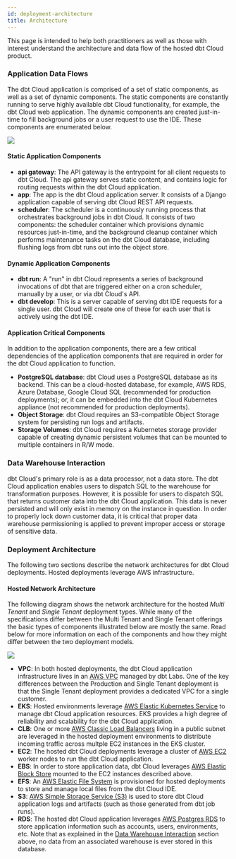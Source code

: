 ```yaml
---
id: deployment-architecture
title: Architecture
---
```


This page is intended to help both practitioners as well as those with interest understand the architecture and data flow of the hosted dbt Cloud product.

### Application Data Flows

The dbt Cloud application is comprised of a set of static components, as well as a set of dynamic components. The static components are constantly running to serve highly available dbt Cloud functionality, for example, the dbt Cloud web application. The dynamic components are created just-in-time to fill background jobs or a user request to use the IDE. These components are enumerated below.

<img src="/img/docs/dbt-cloud/on-premises/data-flows.png" />

#### Static Application Components

- **api gateway**: The API gateway is the entrypoint for all client requests to dbt Cloud. The api gateway serves static content, and contains logic for routing requests within the dbt Cloud application.
- **app**: The app is the dbt Cloud application server. It consists of a Django application capable of serving dbt Cloud REST API requests.
- **scheduler**: The scheduler is a continuously running process that orchestrates background jobs in dbt Cloud. It consists of two components: the scheduler container which provisions dynamic resources just-in-time, and the background cleanup container which performs maintenance tasks on the dbt Cloud database, including flushing logs from dbt runs out into the object store.

#### Dynamic Application Components

- **dbt run**: A "run" in dbt Cloud represents a series of background invocations of dbt that are triggered either on a cron scheduler, manually by a user, or via dbt Cloud's API.
- **dbt develop**: This is a server capable of serving dbt IDE requests for a single user. dbt Cloud will create one of these for each user that is actively using the dbt IDE.

#### Application Critical Components

In addition to the application components, there are a few critical dependencies of the application components that are required in order for the dbt Cloud application to function.

- **PostgreSQL database**: dbt Cloud uses a PostgreSQL database as its backend. This can be a cloud-hosted database, for example, AWS RDS, Azure Database, Google Cloud SQL (recommended for production deployments); or, it can be embedded into the dbt Cloud Kubernetes appliance (not recommended for production deployments).
- **Object Storage**: dbt Cloud requires an S3-compatible Object Storage system for persisting run logs and artifacts.
- **Storage Volumes**: dbt Cloud requires a Kubernetes storage provider capable of creating dynamic persistent volumes that can be mounted to multiple containers in R/W mode.

### Data Warehouse Interaction

dbt Cloud's primary role is as a data processor, not a data store. The dbt Cloud application enables users to dispatch SQL to the warehouse for transformation purposes. However, it is possible for users to dispatch SQL that returns customer data into the dbt Cloud application. This data is never persisted and will only exist in memory on the instance in question. In order to properly lock down customer data, it is critical that proper data warehouse permissioning is applied to prevent improper access or storage of sensitive data.

### Deployment Architecture

The following two sections describe the network architectures for dbt Cloud deployments. Hosted deployments leverage AWS infrastructure.

#### Hosted Network Architecture

The following diagram shows the network architecture for the hosted _Multi Tenant_ and _Single Tenant_ deployment types. While many of the specifications differ between the Multi Tenant and Single Tenant offerings the basic types of components illustrated below are mostly the same. Read below for more information on each of the components and how they might differ between the two deployment models. 

<img src="/img/docs/dbt-cloud/deployment/aws-network-architecture.png" />

- **VPC**: In both hosted deployments, the dbt Cloud application infrastructure lives in an [AWS VPC](https://aws.amazon.com/vpc/) managed by dbt Labs. One of the key differences between the Production and Single Tenant deployment is that the Single Tenant deployment provides a dedicated VPC for a single customer.
- **EKS**: Hosted environments leverage [AWS Elastic Kubernetes Service](https://aws.amazon.com/eks/) to manage dbt Cloud application resources. EKS provides a high degree of reliability and scalability for the dbt Cloud application.
- **CLB**: One or more [AWS Classic Load Balancers](https://aws.amazon.com/elasticloadbalancing/) living in a public subnet are leveraged in the hosted deployment environments to distribute incoming traffic across multple EC2 instances in the EKS cluster.
- **EC2**: The hosted dbt Cloud deployments leverage a cluster of [AWS EC2](https://aws.amazon.com/ec2/) worker nodes to run the dbt Cloud application.
- **EBS**: In order to store application data, dbt Cloud leverages [AWS Elastic Block Store](https://aws.amazon.com/ebs/) mounted to the EC2 instances described above.
- **EFS**: An [AWS Elastic File System](https://aws.amazon.com/efs/) is provisioned for hosted deployments to store and manage local files from the dbt Cloud IDE.
- **S3**: [AWS Simple Storage Service (S3)](https://aws.amazon.com/s3/) is used to store dbt Cloud application logs and artifacts (such as those generated from dbt job runs). 
- **RDS**: The hosted dbt Cloud application leverages [AWS Postgres RDS](https://aws.amazon.com/rds/postgresql/) to store application information such as accounts, users, environments, etc. Note that as explained in the [Data Warehouse Interaction](#data-warehouse-interaction) section above, no data from an associated warehouse is ever stored in this database.
